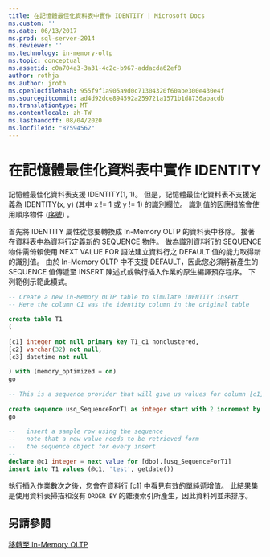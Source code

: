 ```yaml
---
title: 在記憶體最佳化資料表中實作 IDENTITY | Microsoft Docs
ms.custom: ''
ms.date: 06/13/2017
ms.prod: sql-server-2014
ms.reviewer: ''
ms.technology: in-memory-oltp
ms.topic: conceptual
ms.assetid: c0a704a3-3a31-4c2c-b967-addacda62ef8
author: rothja
ms.author: jroth
ms.openlocfilehash: 955f9f1a905a9d0c71304320f60abe300e430e4f
ms.sourcegitcommit: ad4d92dce894592a259721a1571b1d8736abacdb
ms.translationtype: MT
ms.contentlocale: zh-TW
ms.lasthandoff: 08/04/2020
ms.locfileid: "87594562"
---
```

# <a name="implementing-identity-in-a-memory-optimized-table"></a>在記憶體最佳化資料表中實作 IDENTITY
  記憶體最佳化資料表支援 IDENTITY(1, 1)。 但是，記憶體最佳化資料表不支援定義為 IDENTITY(x, y) (其中 x != 1 或 y != 1) 的識別欄位。 識別值的因應措施會使用順序物件 ([序號](../sequence-numbers/sequence-numbers.md)) 。  
  
 首先將 IDENTITY 屬性從您要轉換成 In-Memory OLTP 的資料表中移除。 接著在資料表中為資料行定義新的 SEQUENCE 物件。 做為識別資料行的 SEQUENCE 物件需倚賴使用 NEXT VALUE FOR 語法建立資料行之 DEFAULT 值的能力取得新的識別值。 由於 In-Memory OLTP 中不支援 DEFAULT，因此您必須將新產生的 SEQUENCE 值傳遞至 INSERT 陳述式或執行插入作業的原生編譯預存程序。 下列範例示範此模式。  
  
```sql  
-- Create a new In-Memory OLTP table to simulate IDENTITY insert  
-- Here the column C1 was the identity column in the original table  
--  
create table T1  
(  
  
[c1] integer not null primary key T1_c1 nonclustered,  
[c2] varchar(32) not null,  
[c3] datetime not null  
  
) with (memory_optimized = on)  
go  
  
-- This is a sequence provider that will give us values for column [c1]  
--  
create sequence usq_SequenceForT1 as integer start with 2 increment by 1  
go  
  
--   insert a sample row using the sequence  
--   note that a new value needs to be retrieved form   
--   the sequence object for every insert  
--  
declare @c1 integer = next value for [dbo].[usq_SequenceForT1]  
insert into T1 values (@c1, 'test', getdate())  
```  
  
 執行插入作業數次之後，您會在資料行 [c1] 中看見有效的單純遞增值。 此結果集是使用資料表掃描和沒有 `ORDER BY` 的雜湊索引所產生，因此資料列並未排序。  
  
## <a name="see-also"></a>另請參閱  
 [移轉至 In-Memory OLTP](migrating-to-in-memory-oltp.md)  
  
  
